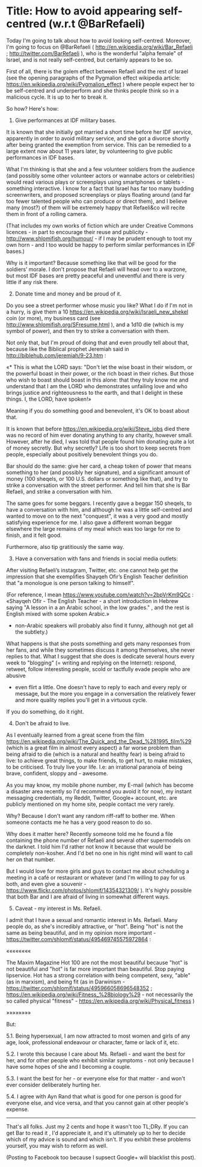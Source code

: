 Title: How to avoid appearing self-centred (w.r.t @BarRefaeli)
==============================================================

Today I'm going to talk about how to avoid looking self-centred. Moreover,
I'm going to focus on @BarRefaeli ( http://en.wikipedia.org/wiki/Bar_Refaeli ;
http://twitter.com/BarRefaeli ), who is the wonderful "alpha female"
of Israel, and is not really self-centred, but certainly appears to be so.

First of all, there is the golem effect between Refaeli and the rest of
Israel (see the opening paragraphs of the Pygmalion effect wikipedia article:
https://en.wikipedia.org/wiki/Pygmalion_effect ) where people expect her
to be self-centred and underperform and she thinks people think so in
a malicious cycle. It is up to her to break it.

So how? Here's how:

1. Give performances at IDF military bases.

It is known that she initially got married a short time before her
IDF service, apparently in order to avoid military service, and she
got a divorce shortly after being granted the exemption from service.
This can be remedied to a large extent now about 11 years later,
by volunteering to give public performances in IDF bases.

What I'm thinking is that she and a few volunteer soldiers from the
audience (and possibly some other volunteer actors or wannabe actors
or celebrities) would read various
plays or screenplays using smartphones or tablets - something interactive.
I know for a fact that Israel has far too many budding screenwriters,
and proposed screenplays or plays floating around (and far too fewer talented
people who can produce or direct them), and I believe many (most?) of
them will be extremely happy that Refaeli&co will recite them in front of
a rolling camera.

(That includes my own works of fiction which are under Creative Commons
licences - in part to encourage their reuse and publicity -
http://www.shlomifish.org/humour/ - if I may be prudent enough to toot
my own horn - and I too would be happy to perform similar performances in
IDF bases.)

Why is it important? Because something like that will be good for the
soldiers’ morale. I don't propose that Refaeli will head over to a warzone,
but most IDF bases are pretty peaceful and uneventful and there is very
little if any risk there.

2. Donate time and money and be proud of it.

Do you see a street performer whose music you like? What I do if I'm not
in a hurry, is give them a 10 https://en.wikipedia.org/wiki/Israeli_new_shekel coin (or more), my
business card (see http://www.shlomifish.org/SFresume.html ), and a 1d10
die (which is my symbol of power), and then try to strike a conversation
with them.

Not only that, but I'm proud of doing that and even proudly tell about that, because
like the Biblical prophet Jeremiah said in http://biblehub.com/jeremiah/9-23.htm :

«* This is what the LORD says: "Don't let the wise boast in their wisdom, or the powerful boast in their power, or the rich boast in their riches. But those who wish to boast should boast in this alone: that they truly know me and understand that I am the LORD who demonstrates unfailing love and who brings justice and righteousness to the earth, and that I delight in these things. I, the LORD, have spoken!»

Meaning if you do something good and benevolent, it's OK to boast about that.

It is known that before https://en.wikipedia.org/wiki/Steve_jobs died there
was no record of him ever donating anything to any charity, however small.
However, after he died, I was told that people found him donating quite a
lot of money secretly. But why secretly? Life is too short to keep secrets
from people, especially about positively benevolent things you do.

Bar should do the same: give her card, a cheap token of power that means
something to her (and possibly her signature), and a significant amount of
money (100 sheqels, or 100 U.S. dollars or something like that), and try
to strike a conversation with the street performer. And tell him that she
is Bar Refaeli, and strike a conversation with him.

The same goes for some beggars. I recently gave a beggar 150 sheqels, to
have a conversation with him, and although he was a little self-centred and
wanted to move on to the next "conquest", it was a very good and mostly
satisfying experience for me. I also gave a different woman beggar elsewhere
the large remains of my meal which was too large for me to finish, and it
felt good.

Furthermore, also tip gratitiously the same way.

3. Have a conversation with fans and friends in social media outlets:

After visiting Refaeli’s instagram, Twitter, etc. one cannot help get
the impression that she exemplifies Shayqeh Ofir’s English Teacher definition
that "a monologue is one person talking to himself".

(For reference, I mean https://www.youtube.com/watch?v=2bpVrKm9QCc :
«Shayqeh Ofir - The English Teacher - a short introduction in Hebrew saying "A
lesson in a an Arabic school, in the low grades." , and the rest is English
mixed with some spoken Arabic.﻿»
- non-Arabic speakers will probably also find it funny, although not get
all the subtlety.)

What happens is that she posts something and gets many responses from her fans,
and while they sometimes discuss it among themselves, she never replies
to that. What I suggest that she does is dedicate several hours every week
to "blogging" (= writing and replying on the Internet): respond, retweet,
follow interesting people, scold or tactfully evade people who are abusive
- even flirt a little. One doesn't have to reply to each and every reply
or message, but the more you engage in a conversation the relatively
fewer and more quality replies you'll get in a virtuous cycle.

If you do something, do it right.

4. Don't be afraid to live.

As I eventually learned from a great scene from the film
https://en.wikipedia.org/wiki/The_Quick_and_the_Dead_%281995_film%29 (which
is a great film in almost every aspect) a
far worse problem than being afraid to die (which is a natural and healthy
fear) is being afraid to live: to achieve great things, to make friends, to get
hurt, to make mistakes, to be criticised. To truly live your life. I.e:
an irrational paranoia of being brave, confident, sloppy and - awesome.

As you may know, my mobile phone number, my E-mail (which has become a disaster
area recently so I'd recommend you avoid it for now), my instant messaging
credentials, my Reddit, Twitter, Google+ account, etc. are publicly mentioned
on my home site, people contact me very rarely.

Why? Because I don't want any random riff-raff to bother me. When someone
contacts me he has a very good reason to do so.

Why does it matter here? Recently someone told me he found a file containing
the phone number of Refaeli and several other supermodels on the darknet. I
told him I'd rather not know it because that would be completely non-kosher.
And I'd bet no one in his right mind will want to call her on that number.

But I would love for more girls and guys to contact me about scheduling
a meeting in a café or restaurant or whatever (and I'm willing to pay
for us both, and even give a souvenir -
https://www.flickr.com/photos/shlomif/14354321309/ ). It's highly possible that
both Bar and I are afraid of living in somewhat different ways.

5. Caveat - my interest in Ms. Refaeli.

I admit that I have a sexual and romantic interest in Ms. Refaeli. Many
people do, as she's incredibly attractive, or "hot". Being "hot" is not
the same as being beautiful, and in my opinion more important -
https://twitter.com/shlomif/status/495469745575972864 :

««««««««

The Maxim Magazine
Hot 100 are not the most beautiful because "hot" is not beautiful
and "hot" is far more important than beautiful. Stop paying lipservice.
Hot has a strong correlation with being competent, sexy, "able" (as in
marxism), and being fit (as in Darwinism - https://twitter.com/shlomif/status/495966058696548352 ; https://en.wikipedia.org/wiki/Fitness_%28biology%29 - not necessarily the so called physical "fitness" - https://en.wikipedia.org/wiki/Physical_fitness )

»»»»»»»»

But:

5.1. Being hypersexual, I am now attracted to most women and girls of any
age, look, professional endeavour or character, fame or lack of it, etc.

5.2. I wrote this because I care about Ms. Refaeli - and want the best
for her, and for other people who exhibit similar symptoms - not only
because I have some hopes of she and I becoming a couple.

5.3. I want the best for her - or everyone else for that matter - and
won't ever consider deliberately hurting her.

5.4. I agree with Ayn Rand that what is good for one person is good for
everyone else, and vice versa, and that you cannot gain at other people's
expense.

-------------------------------

That's all folks. Just my 2 cents and hope it wasn't too TL;DRy. If you
can get Bar to read it , I'd appreciate it, and it's ultimately up to her to
decide which of my advice is sound and which isn't. If you exhibit these
problems yourself, you may wish to reform as well.

(Posting to Facebook too because I supsect Google+ will blacklist this post).
